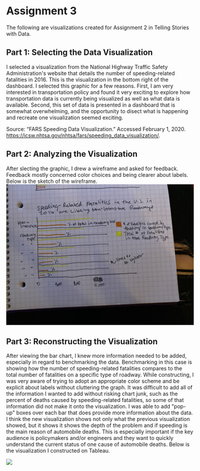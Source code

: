 # **Assignment 3**
The following are visualizations created for Assignment 2 in Telling Stories with Data. 

## **Part 1: Selecting the Data Visualization** 
I selected a visualization from the National Highway Traffic Safety Administration's website that details the number of speeding-related fatalities in 2016. This is the visualization in the bottom right of the dashboard. I selected this graphic for a few reasons. First, I am very interested in transportation policy and found it very exciting to explore how transportation data is currently being visualized as well as what data is available. Second, this set of data is presented in a dashboard that is somewhat overwhelming, and the opportunity to disect what is happening and recreate one visualization seemed exciting.
<script type='text/javascript' src='https://explore.dot.gov/javascripts/api/viz_v1.js'></script><object class='tableauViz' width='1920' height='859' style='display:none;'><param name='host_url' value='https%3A%2F%2Fexplore.dot.gov%2F' /> <param name='embed_code_version' value='3' /> <param name='site_root' value='' /><param name='name' value='FARSTrafficFatalitiesinCrashesInvolvingSpeed&#47;SpeedFatalityMap' /><param name='tabs' value='no' /><param name='toolbar' value='yes' /><param name='showAppBanner' value='false' /><param name='display_spinner' value='no' /><param name='filter' value='iframeSizedToWindow=true'/></object> 
Source: “FARS Speeding Data Visualization.” Accessed February 1, 2020. https://icsw.nhtsa.gov/nhtsa/fars/speeding_data_visualization/.



## **Part 2: Analyzing the Visualization** 
After slecting the graphic, I drew a wireframe and asked for feedback. Feedback mostly concerned color choices and being clearer about labels. Below is the sketch of the wireframe.
![Wireframe](/IMG_0206.jpg)


## **Part 3: Reconstructing the Visualization** 
After viewing the bar chart, I knew more information needed to be added, especially in regard to benchmarking the data. Benchmarking in this case is showing how the number of speeding-related fatalities compares to the total number of fatalities on a specific type of roadway. While constructing, I was very aware of trying to adopt an appropriate color scheme and be explicit about labels without cluttering the graph. It was difficult to add all of the information I wanted to add without risking chart junk, such as the percent of deaths caused by speeding-related fatalities, so some of that information did not make it onto the visualization. I was able to add "pop-up" boxes over each bar that does provide more information about the data. I think the new visualization shows not only what the previous visualization showed, but it shows it shows the depth of the problem and if speeding is the main reason of automobile deaths. This is especially important if the key audience is policymakers and/or engineers and they want to quickly understand the current status of one cause of automobile deaths. Below is the visualization I constructed on Tableau.

<div class='tableauPlaceholder' id='viz1580674290430' style='position: relative'><noscript><a href='#'><img alt=' ' src='https:&#47;&#47;public.tableau.com&#47;static&#47;images&#47;As&#47;Assignment4_15806741944060&#47;Sheet16&#47;1_rss.png' style='border: none' /></a></noscript><object class='tableauViz'  style='display:none;'><param name='host_url' value='https%3A%2F%2Fpublic.tableau.com%2F' /> <param name='embed_code_version' value='3' /> <param name='site_root' value='' /><param name='name' value='Assignment4_15806741944060&#47;Sheet16' /><param name='tabs' value='no' /><param name='toolbar' value='yes' /><param name='static_image' value='https:&#47;&#47;public.tableau.com&#47;static&#47;images&#47;As&#47;Assignment4_15806741944060&#47;Sheet16&#47;1.png' /> <param name='animate_transition' value='yes' /><param name='display_static_image' value='yes' /><param name='display_spinner' value='yes' /><param name='display_overlay' value='yes' /><param name='display_count' value='yes' /></object></div>                <script type='text/javascript'>                    var divElement = document.getElementById('viz1580674290430');                    var vizElement = divElement.getElementsByTagName('object')[0];                    vizElement.style.width='100%';vizElement.style.height=(divElement.offsetWidth*0.75)+'px';                    var scriptElement = document.createElement('script');                    scriptElement.src = 'https://public.tableau.com/javascripts/api/viz_v1.js';                    vizElement.parentNode.insertBefore(scriptElement, vizElement);                </script>
